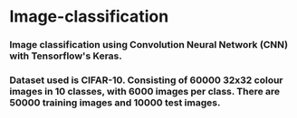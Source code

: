 # Image-classification
### Image classification using Convolution Neural Network (CNN) with Tensorflow's Keras.
### Dataset used is CIFAR-10. Consisting of 60000 32x32 colour images in 10 classes, with 6000 images per class. There are 50000 training images and 10000 test images.
